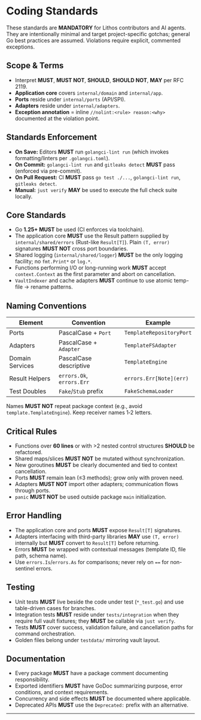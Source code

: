 # Coding Standards

These standards are **MANDATORY** for Lithos contributors and AI agents. They are intentionally minimal and target project-specific gotchas; general Go best practices are assumed. Violations require explicit, commented exceptions.

## Scope & Terms

- Interpret **MUST**, **MUST NOT**, **SHOULD**, **SHOULD NOT**, **MAY** per RFC 2119.
- **Application core** covers `internal/domain` and `internal/app`.
- **Ports** reside under `internal/ports` (API/SPI).
- **Adapters** reside under `internal/adapters`.
- **Exception annotation** = inline `//nolint:<rule> reason:<why>` documented at the violation point.

## Standards Enforcement

- **On Save:** Editors **MUST** run `golangci-lint run` (which invokes formatting/linters per `.golangci.toml`).
- **On Commit:** `golangci-lint run` and `gitleaks detect` **MUST** pass (enforced via pre-commit).
- **On Pull Request:** CI **MUST** pass `go test ./...`, `golangci-lint run`, `gitleaks detect`.
- **Manual:** `just verify` **MAY** be used to execute the full check suite locally.

## Core Standards

- Go **1.25+ MUST** be used (CI enforces via toolchain).
- The application core **MUST** use the Result pattern supplied by `internal/shared/errors` (Rust-like `Result[T]`). Plain `(T, error)` signatures **MUST NOT** cross port boundaries.
- Shared logging (`internal/shared/logger`) **MUST** be the only logging facility; no `fmt.Print*` or `log.*`.
- Functions performing I/O or long-running work **MUST** accept `context.Context` as the first parameter and abort on cancellation.
- `VaultIndexer` and cache adapters **MUST** continue to use atomic temp-file → rename patterns.

## Naming Conventions

| Element         | Convention                | Example                  |
| --------------- | ------------------------- | ------------------------ |
| Ports           | PascalCase + `Port`       | `TemplateRepositoryPort` |
| Adapters        | PascalCase + `Adapter`    | `TemplateFSAdapter`      |
| Domain Services | PascalCase descriptive    | `TemplateEngine`  |
| Result Helpers  | `errors.Ok`, `errors.Err` | `errors.Err[Note](err)`  |
| Test Doubles    | `Fake`/`Stub` prefix      | `FakeSchemaLoader`       |

Names **MUST NOT** repeat package context (e.g., avoid `template.TemplateEngine`). Keep receiver names 1‑2 letters.

## Critical Rules

- Functions over **60 lines** or with >2 nested control structures **SHOULD** be refactored.
- Shared maps/slices **MUST NOT** be mutated without synchronization.
- New goroutines **MUST** be clearly documented and tied to context cancellation.
- Ports **MUST** remain lean (≤3 methods); grow only with proven need.
- Adapters **MUST NOT** import other adapters; communication flows through ports.
- `panic` **MUST NOT** be used outside package `main` initialization.

## Error Handling

- The application core and ports **MUST** expose `Result[T]` signatures.
- Adapters interfacing with third-party libraries **MAY** use `(T, error)` internally but **MUST** convert to `Result[T]` before returning.
- Errors **MUST** be wrapped with contextual messages (template ID, file path, schema name).
- Use `errors.Is`/`errors.As` for comparisons; never rely on `==` for non-sentinel errors.

## Testing

- Unit tests **MUST** live beside the code under test (`*_test.go`) and use table-driven cases for branches.
- Integration tests **MUST** reside under `tests/integration` when they require full vault fixtures; they **MUST** be callable via `just verify`.
- Tests **MUST** cover success, validation failure, and cancellation paths for command orchestration.
- Golden files belong under `testdata/` mirroring vault layout.

## Documentation

- Every package **MUST** have a package comment documenting responsibility.
- Exported identifiers **MUST** have GoDoc summarizing purpose, error conditions, and context requirements.
- Concurrency and side effects **MUST** be documented where applicable.
- Deprecated APIs **MUST** use the `Deprecated:` prefix with an alternative.

---
